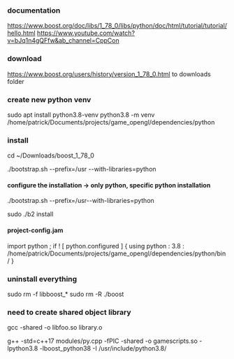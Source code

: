 

### documentation
https://www.boost.org/doc/libs/1_78_0/libs/python/doc/html/tutorial/tutorial/hello.html
https://www.youtube.com/watch?v=bJq1n4gQFfw&ab_channel=CppCon

### download
https://www.boost.org/users/history/version_1_78_0.html to downloads folder

### create new python venv
sudo apt install python3.8-venv
python3.8 -m venv /home/patrick/Documents/projects/game_opengl/dependencies/python


### install
cd ~/Downloads/boost_1_78_0

./bootstrap.sh --prefix=/usr --with-libraries=python




#### configure the installation -> only python, specific python installation


./bootstrap.sh --prefix=/usr--with-libraries=python

sudo ./b2 install

#### project-config.jam

import python ;
if ! [ python.configured ]
{
    using python : 3.8 : /home/patrick/Documents/projects/game_opengl/dependencies/python/bin/
}

### uninstall everything
sudo rm -f libboost_*
sudo rm -R ./boost




### need to create shared object library

gcc -shared -o libfoo.so library.o


g++ -std=c++17 modules/py.cpp -fPIC -shared -o gamescripts.so -lpython3.8 -lboost_python38 -I /usr/include/python3.8/